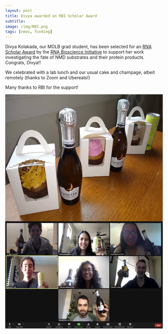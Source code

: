 ```yaml
---
layout: post  
title: Divya awarded an RBI Scholar Award
subtitle:
image: /img/RBI.png  
tags: [news, funding]  
---
```


Divya Kolakada, our MOLB grad student, has been selected for an [RNA Scholar Award](https://medschool.cuanschutz.edu/rbi/training-and-education/rna-scholars/about
) by the [RNA Bioscience Initiative](https://medschool.cuanschutz.edu/rbi) to support her work investigating the fate of NMD substrates and their protein products. Congrats, Divya!! 

We celebrated with a lab lunch and our usual cake and champage, albeit remotely (thanks to Zoom and Ubereats!)

Many thanks to RBI for the support! 

<img align="left" src="/img/202101-cake-champagne.jpg" style="width:600px !important;height:405px !important;" />
<br>
<img align="left" src="/img/202101-zoom2.png" style="width:600px !important;height:342px !important;" />

<br>
<br>
